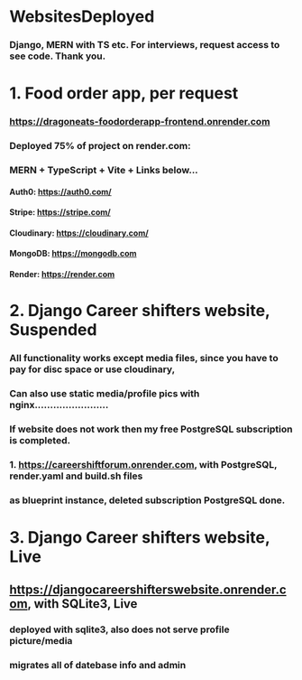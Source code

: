 
# WebsitesDeployed
### Django, MERN with TS etc. For interviews, request access to see code. Thank you. 

# 1. Food order app, per request
### https://dragoneats-foodorderapp-frontend.onrender.com
### Deployed 75% of project on render.com: 
### MERN + TypeScript + Vite + Links below...
#### Auth0: https://auth0.com/
#### Stripe: https://stripe.com/
#### Cloudinary: https://cloudinary.com/
#### MongoDB: https://mongodb.com
#### Render: https://render.com

# 2. Django Career shifters website, Suspended
### All functionality works except media files, since you have to pay for disc space or use cloudinary, 
### Can also use static media/profile pics with nginx........................
### If website does not work then my free PostgreSQL subscription is completed. 
### 1. https://careershiftforum.onrender.com, with PostgreSQL, render.yaml and build.sh files
### as blueprint instance, deleted subscription PostgreSQL done. 

# 3. Django Career shifters website, Live
## https://djangocareershifterswebsite.onrender.com, with SQLite3, Live
### deployed with sqlite3, also does not serve profile picture/media
### migrates all of datebase info and admin
